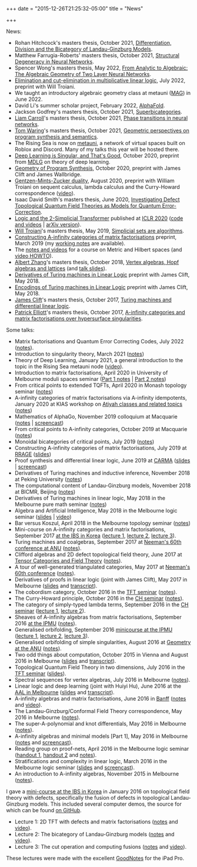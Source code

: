 +++
date = "2015-12-26T21:25:32-05:00"
title = "News"

+++

News:

* Rohan Hitchcock's masters thesis, October 2021, [Differentiation, Division and the Bicategory of Landau-Ginzburg Models](http://therisingsea.org/notes/MScThesisRohanHitchcock.pdf).
* Matthew Farrugia-Roberts' masters thesis, October 2021, [Structural Degeneracy in Neural Networks](https://far.in.net/mthesis).
* Spencer Wong's masters thesis, May 2022, [From Analytic to Algebraic: The Algebraic Geometry of Two Layer Neural Networks](http://therisingsea.org/notes/MScThesisSpencerWong.pdf).
* [Elimination and cut-elimination in multiplicative linear logic](https://arxiv.org/abs/2207.10871), July 2022, preprint with Will Troiani.
* We taught an introductory algebraic geometry class at metauni ([MAG](https://metauni.org/mag/)) in June 2022.
* David Li's summer scholar project, February 2022, [AlphaFold](http://therisingsea.org/notes/metauni/notes-li-alphafold.pdf).
* Jackson Godfrey's masters thesis, October 2021, [Superbicategories](http://therisingsea.org/notes/MSc-Godfrey.pdf).
* [Liam Carroll](https://lemmykc.github.io/MDLG_lemmykc/)'s masters thesis, October 2021, [Phase transitions in neural networks](http://therisingsea.org/notes/MSc-Carroll.pdf).
* [Tom Waring](https://thomaskwaring.github.io)'s masters thesis, October 2021, [Geometric perspectives on program synthesis and semantics](http://therisingsea.org/notes/MSc-Waring.pdf).
* The Rising Sea is now on [metauni](https://metauni.org), a network of virtual spaces built on Roblox and Discord. Many of my talks this year will be hosted there.
* [Deep Learning is Singular, and That's Good](https://openreview.net/forum?id=8EGmvcCVrmZ), October 2020, preprint from [MDLG](http://mdlg.ai) on theory of deep learning.
* [Geometry of Program Synthesis](https://openreview.net/forum?id=qiydAcw6Re), October 2020, preprint with James Clift and James Wallbridge.
* [Gentzen-Mints-Zucker duality](https://arxiv.org/abs/2008.10131), August 2020, preprint with William Troiani on sequent calculus, lambda calculus and the Curry-Howard correspondence ([video](https://youtu.be/hu6Pdo_Yzqc)).
* Isaac David Smith's masters thesis, June 2020, [Investigating Defect Topological Quantum Field Theories as Models for Quantum Error-Correction](http://therisingsea.org/notes/MScThesisIsaacDavidSmith.pdf).
* [Logic and the 2-Simplicial Transformer](https://iclr.cc/virtual_2020/poster_rkecJ6VFvr.html) published at [ICLR 2020](https://iclr.cc/) ([code and videos](https://github.com/dmurfet/2simplicialtransformer/) | [arXiv version](https://arxiv.org/abs/1909.00668)).
* [Will Troiani](mailto:william.a.troiani@gmail.com)'s masters thesis, May 2019, [Simplicial sets are algorithms](http://therisingsea.org/notes/MScThesisWillTroiani.pdf).
* [Constructing A-infinity categories of matrix factorisations](https://arxiv.org/abs/1903.07211) preprint, March 2019 (my [working notes](https://gist.github.com/dmurfet/aca4146882870ea3dd6a1af793b1b90b) are available).
* The [notes and videos](http://therisingsea.org/post/mast30026/) for a course on Metric and Hilbert spaces (and [video HOWTO](https://gist.github.com/dmurfet/a5e1d06cfa558db85cecb7e655976d19)).
* [Albert Zhang](mailto:albert.y.zhang@gmail.com)'s masters thesis, October 2018, [Vertex algebras, Hopf algebras and lattices](http://therisingsea.org/notes/MScThesisAlbertZhang.pdf) (and [talk slides](http://therisingsea.org/notes/albert-thesis-talk.pdf)).
* [Derivatives of Turing machines in Linear Logic](https://arxiv.org/abs/1805.11813) preprint with James Clift, May 2018.
* [Encodings of Turing machines in Linear Logic](https://arxiv.org/abs/1805.10770) preprint with James Clift, May 2018.
* [James Clift](mailto:jamesedwardclift@gmail.com)'s masters thesis, October 2017, [Turing machines and differential linear logic](http://therisingsea.org/notes/MScThesisJamesClift.pdf).
* [Patrick Elliott](mailto:p.cd.elliott@gmail.com)'s masters thesis, October 2017, [A-infinity categories and matrix factorisations over hypersurface singularities](http://therisingsea.org/notes/MScThesisPatrickElliott.pdf).

Some talks:

* Matrix factorisations and Quantum Error Correcting Codes, July 2022 ([notes](http://therisingsea.org/notes/talk-mfqecc.pdf)).
* Introduction to singularity theory, March 2021 ([notes](http://therisingsea.org/notes/LGCFT1.pdf))
* Theory of Deep Learning, January 2021, a general introduction to the topic in the Rising Sea metauni node ([video](https://youtu.be/xNqGxgiP0Cc)).
* Introduction to matrix factorisations, April 2020 in University of Melbourne moduli spaces seminar ([Part 1 notes](http://therisingsea.org/notes/talk-intro-mf-2020-1.pdf) | [Part 2 notes](http://therisingsea.org/notes/talk-intro-mf-2020-2.pdf))
* From critical points to extended TQFTs, April 2020 in Monash topology seminar ([notes](http://therisingsea.org/notes/talk-monash-2020.pdf))
* A-infinity categories of matrix factorisations via A-infinity idempotents, January 2020 at KIAS workshop on [Atiyah classes and related topics](http://events.kias.re.kr/h/WAC20/) ([notes](http://therisingsea.org/notes/talk-ainfmf-kais.pdf))
* Mathematics of AlphaGo, November 2019 colloquium at Macquarie ([notes](http://therisingsea.org/notes/talk-alphago.pdf) | [screencast](https://youtu.be/rOiaZ1hVb-A))
* From critical points to A-infinity categories, October 2019 at Macquarie ([notes](http://therisingsea.org/notes/talk-macquarie-2019.pdf))
* Monoidal bicategories of critical points, July 2019 ([notes](http://therisingsea.org/notes/talk-symbicatlg.pdf))
* Constructing A-infinity categories of matrix factorisations, July 2019 at [RRAGE](http://www.fields.utoronto.ca/activities/19-20/rrage) ([slides](http://therisingsea.org/notes/talk-rrage.pdf))
* Proof synthesis and differential linear logic, June 2019 at [CARMA](https://carma.newcastle.edu.au/meetings/cap/) ([slides](http://therisingsea.org/notes/talk-carma.pdf) | [screencast](https://youtu.be/IW4LjjAWrO4))
* Derivatives of Turing machines and inductive inference, November 2018 at Peking University ([notes](http://therisingsea.org/notes/talk-beida-tm-2018.pdf))
* The computational content of Landau-Ginzburg models, November 2018 at BICMR, Beijing ([notes](http://therisingsea.org/notes/talk-beida-lg-2018.pdf))
* Derivatives of Turing machines in linear logic, May 2018 in the Melbourne pure math seminar ([notes](http://therisingsea.org/notes/talk-turderiv.pdf))
* Algebra and Artificial Intelligence, May 2018 in the Melbourne logic seminar ([slides](http://therisingsea.org/notes/talk-algebraai.pdf) | [video](https://youtu.be/hamXXemjJZg))
* Bar versus Koszul, April 2018 in the Melbourne topology seminar ([notes](http://therisingsea.org/notes/talk-barvskoszul.pdf))
* Mini-course on A-infinity categories and matrix factorisations, September 2017 [at the IBS in Korea](https://cgp.ibs.re.kr/conferences/String_Field_Theory/) ([lecture 1](http://therisingsea.org/notes/talk-ibs2017-1.pdf), [lecture 2](http://therisingsea.org/notes/talk-ibs2017-2.pdf), [lecture 3](http://therisingsea.org/notes/talk-ibs2017-3.pdf)).
* Turing machines and coalgebras, September 2017 at [Neeman's 60th conference at ANU](http://maths.anu.edu.au/events/60th-birthday-amnon-neeman) ([notes](http://therisingsea.org/notes/talk-loganu2017.pdf)).
* Clifford algebras and 2D defect topological field theory, June 2017 at [Tensor Categories and Field Theory](https://sites.google.com/view/tensorcategories2017/home) ([notes](http://therisingsea.org/notes/talk-cliffordtft.pdf)).
* A tour of well-generated triangulated categories, May 2017 at [Neeman's 60th conference](https://www.math.uni-bielefeld.de/birep/meetings/neeman2017/) ([notes](http://therisingsea.org/notes/talk-neeman-60th.pdf)).
* Derivatives of proofs in linear logic (joint with James Clift), May 2017 in Melbourne ([slides](http://therisingsea.org/notes/logic-talk-difflinearlogic.pdf) and [transcript](http://therisingsea.org/notes/logic-talk-difflinearlogic-transcript.pdf)).
* The cobordism category, October 2016 in the [TFT seminar](http://therisingsea.org/post/seminar-tft/) ([notes](http://therisingsea.org/notes/talk-2cob.pdf)).
* The Curry-Howard principle, October 2016 in the [CH seminar](http://therisingsea.org/post/seminar-ch/) ([notes](http://therisingsea.org/notes/talk-ch.pdf)).
* The category of simply-typed lambda terms, September 2016 in the [CH seminar](http://therisingsea.org/post/seminar-ch/) ([lecture 1](http://therisingsea.org/notes/talk-catsimplytyped.pdf), [lecture 2](http://therisingsea.org/notes/talk-catsimplytyped2.pdf)).
* Sheaves of A-infinity algebras from matrix factorisations, September 2016 [at the IPMU](http://www.math.nagoya-u.ac.jp/~ohta/conference/conference2016_1/) ([notes](http://therisingsea.org/notes/talk-ipmu-ainfmf.pdf)).
* Generalised orbifolding, September 2016 [minicourse at the IPMU](http://www.math.nagoya-u.ac.jp/~ohta/conference/conference2016_1/) ([lecture 1](http://therisingsea.org/notes/talk-ipmu-genorb1.pdf), [lecture 2](http://therisingsea.org/notes/talk-ipmu-genorb2.pdf), [lecture 3](http://therisingsea.org/notes/talk-ipmu-genorb3.pdf)).
* Generalised orbifolding of simple singularities, August 2016 at [Geometry at the ANU](https://maths-people.anu.edu.au/~alperj/geometry-at-the-anu.html) ([notes](http://therisingsea.org/notes/talk-genorb.pdf)).
* Two odd things about computation, October 2015 in Vienna and August 2016 in Melbourne ([slides](http://therisingsea.org/notes/talk-twothings.pdf) and [transcript](http://therisingsea.org/notes/talk-twothings-transcript.pdf)).
* Topological Quantum Field Theory in two dimensions, July 2016 in the [TFT seminar](http://therisingsea.org/post/seminar-tft/) ([slides](http://therisingsea.org/notes/talk-2dtqft.pdf)).
* Spectral sequences for vertex algebras, July 2016 in Melbourne ([notes](http://therisingsea.org/notes/talk-specseq.pdf)).
* Linear logic and deep learning (joint with Huiyi Hu), June 2016 at the [AAL in Melbourne](http://blogs.unimelb.edu.au/logic/aal-2016/) ([slides](http://therisingsea.org/notes/talk-lldl.pdf) and [transcript](http://therisingsea.org/notes/talk-lldl-transcript.pdf)).
* A-infinity algebras and matrix factorisations, June 2016 in [Banff](http://www.birs.ca/events/2016/5-day-workshops/16w5040) ([notes](http://therisingsea.org/notes/talk-ainfmfbanff.pdf) and [video](http://www.birs.ca/events/2016/5-day-workshops/16w5040/videos/watch/201606201531-Murfet.html)).
* The Landau-Ginzburg/Conformal Field Theory correspondence, May 2016 in Melbourne ([notes](http://therisingsea.org/notes/talk-lgcft.pdf)).
* The super-A-polynomial and knot differentials, May 2016 in Melbourne ([notes](http://therisingsea.org/notes/talk-supera.pdf)).
*  A-infinity algebras and minimal models [Part 1], May 2016 in Melbourne ([notes](http://therisingsea.org/notes/talk-ainf-minimal.pdf) and [screencast](https://vimeo.com/165138188)).
*  Reading group on proof-nets, April 2016 in the Melbourne logic seminar ([handout 1](http://therisingsea.org/notes/logic-seminar-proofnets.pdf), [handout 2](http://therisingsea.org/notes/logic-seminar-proofnets2.pdf) and [notes](http://therisingsea.org/post/seminar-proofnets/)).
*  Stratifications and complexity in linear logic, March 2016 in the Melbourne logic seminar ([slides](http://therisingsea.org/notes/talk-stratifications.pdf) and [screencast](https://vimeo.com/160036378)).
*  An introduction to A-infinity algebras, November 2015 in Melbourne ([notes](http://therisingsea.org/notes/ainf-intro-talk.pdf)).

I gave a [mini-course at the IBS in Korea](http://cgp.ibs.re.kr/conferences/MathematicalQuantumFieldTheory/) in January 2016 on topological field theory with defects, specifically the fusion of defects in topological Landau-Ginzburg models. This included several computer demos, the source for which can be found [on GitHub](https://github.com/dmurfet/mf).

*  Lecture 1: 2D TFT with defects and matrix factorisations ([notes](http://therisingsea.org/notes/korea-lecture1.pdf)  and [video](https://vimeo.com/154577054)).
*  Lecture 2: The bicategory of Landau-Ginzburg models ([notes](http://therisingsea.org/notes/korea-lecture2.pdf) and [video](https://vimeo.com/154711340)).
*  Lecture 3: The cut operation and computing fusions ([notes](http://therisingsea.org/notes/korea-lecture3.pdf) and [video](https://vimeo.com/154843000)).

These lectures were made with the excellent [GoodNotes](http://www.goodnotesapp.com/) for the iPad Pro.
